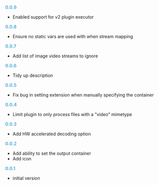 
**<span style="color:#56adda">0.0.9</span>**
- Enabled support for v2 plugin executor

**<span style="color:#56adda">0.0.8</span>**
- Ensure no static vars are used with when stream mapping

**<span style="color:#56adda">0.0.7</span>**
- Add list of image video streams to ignore

**<span style="color:#56adda">0.0.6</span>**
- Tidy up description

**<span style="color:#56adda">0.0.5</span>**
- Fix bug in setting extension when manually specifying the container

**<span style="color:#56adda">0.0.4</span>**
- Limit plugin to only process files with a "video" mimetype

**<span style="color:#56adda">0.0.3</span>**
- Add HW accelerated decoding option

**<span style="color:#56adda">0.0.2</span>**
- Add ability to set the output container
- Add icon

**<span style="color:#56adda">0.0.1</span>**
- initial version
